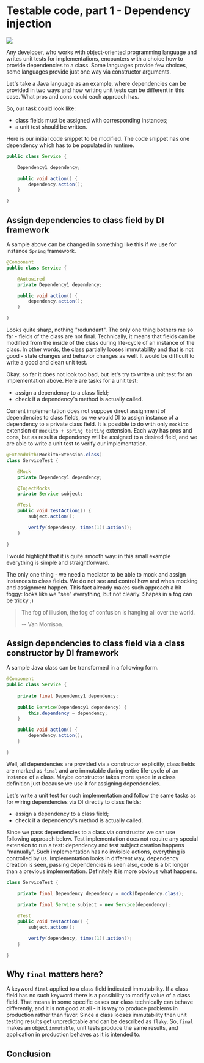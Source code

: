 # Testable code, part 1 - Dependency injection

![](/home/alex538/sources/java/write-testable-code/resources/title.jpg)

Any developer, who works with object-oriented programming language and writes unit tests for implementations,
encounters with a choice how to provide dependencies to a class. Some languages provide few choices,
some languages provide just one way via constructor arguments.

Let's take a Java language as an example, where dependencies can be provided in two ways and how writing unit tests
can be different in this case. What pros and cons could each approach has.

So, our task could look like:
- class fields must be assigned with corresponding instances;
- a unit test should be written.

Here is our initial code snippet to be modified. The code snippet has one dependency which has to be populated in runtime.

```java
public class Service {

    Dependency1 dependency;

    public void action() {
        dependency.action();
    }

}
```

## Assign dependencies to class field by DI framework

A sample above can be changed in something like this if we use for instance `Spring` framework.

```java
@Component
public class Service {

    @Autowired
    private Dependency1 dependency;

    public void action() {
        dependency.action();
    }

}
```

Looks quite sharp, nothing "redundant". The only one thing bothers me so far - fields of the class are not final.
Technically, it means that fields can be modified from the inside of the class during life-cycle of an instance of the class.
In other words, the class partially looses immutability and that is not good - state changes and behavior changes as
well. It would be difficult to write a good and clean unit test.

Okay, so far it does not look too bad, but let's try to write a unit test for an implementation above. 
Here are tasks for a unit test:
- assign a dependency to a class field;
- check if a dependency's method is actually called.

Current implementation does not suppose direct assignment of dependencies to class fields, so we would DI to assign
instance of a dependency to a private class field. It is possible to do with only `mockito` extension 
or `mockito + Spring testing` extension. Each way has pros and cons, but as result a dependency will be assigned
to a desired field, and we are able to write a unit test to verify our implementation.

```java
@ExtendWith(MockitoExtension.class)
class ServiceTest {

    @Mock
    private Dependency1 dependency;

    @InjectMocks
    private Service subject;

    @Test
    public void testAction1() {
        subject.action();

        verify(dependency, times(1)).action();
    }

}
```

I would highlight that it is quite smooth way: in this small example everything is simple and straightforward.

The only one thing - we need a mediator to be able to mock and assign instances to class fields. We do not see and control
how and when mocking and assignment happen. This fact already makes such approach a bit foggy: looks like we "see" everything,
but not clearly. Shapes in a fog can be tricky ;)

> The fog of illusion, the fog of confusion is hanging all over the world.
> 
> -- Van Morrison.

## Assign dependencies to class field via a class constructor by DI framework

A sample Java class can be transformed in a following form.

```java
@Component
public class Service {
    
    private final Dependency1 dependency;
    
    public Service(Dependency1 dependency) {
        this.dependency = dependency;
    }

    public void action() {
        dependency.action();
    }

}
```

Well, all dependencies are provided via a constructor explicitly, class fields are marked as `final` and are immutable
during entire life-cycle of an instance of a class. Maybe constructor takes more space in a class definition
just because we use it for assigning dependencies.

Let's write a unit test for such implementation and follow the same tasks as for wiring dependencies via DI directly to class fields:
- assign a dependency to a class field;
- check if a dependency's method is actually called.

Since we pass dependencies to a class via constructor we can use following approach below. Test implementation does not 
require any special extension to run a test: dependency and test subject creation happens "manually". Such implementation
has no invisible actions, everything is controlled by us. Implementation looks in different way, dependency creation is seen, 
passing dependencies is seen also, code is a bit longer than a previous implementation. Definitely it is more obvious what happens.

```java
class ServiceTest {

    private final Dependency dependency = mock(Dependency.class);
    
    private final Service subject = new Service(dependency);

    @Test
    public void testAction() {
        subject.action();

        verify(dependency, times(1)).action();
    }

}
```

## Why `final` matters here?
A keyword `final` applied to a class field indicated immutability. If a class field has no such keyword there is a possibility
to modify value of a class field. That means in some specific cases our class technically can behave differently, and
it is not good at all - it is way to produce problems in production rather than favor. Since a class looses immutability 
then unit testing results get unpredictable and can be described as `flaky`. So, `final` makes an object `immutable`, 
unit tests produce the same results, and application in production behaves as it is intended to.

## Conclusion

